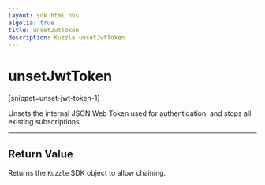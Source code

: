 ```yaml
---
layout: sdk.html.hbs
algolia: true
title: unsetJwtToken
description: Kuzzle:unsetJwtToken
---
```

  

# unsetJwtToken
[snippet=unset-jwt-token-1]

Unsets the internal JSON Web Token used for authentication, and stops all existing subscriptions.

---

## Return Value

Returns the `Kuzzle` SDK object to allow chaining.
